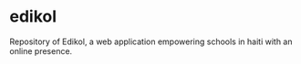 # edikol
Repository of Edikol, a web application empowering schools in haiti with an online presence.
